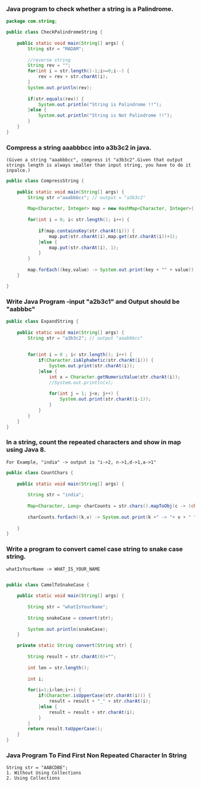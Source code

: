 ### Java program to check whether a string is a Palindrome.

```java
package com.string;

public class CheckPalindromeString {
	
	public static void main(String[] args) {
		String str = "MADAM";
		
		//reverse string 
		String rev = "";
		for(int i = str.length()-1;i>=0;i--) {
			rev = rev + str.charAt(i);
		}
		System.out.println(rev);
		
		if(str.equals(rev)) {
			System.out.println("String is Palindrome !!");
		}else {
			System.out.println("String is Not Palindrome !!");
		}
	}
}
```

### Compress a string aaabbbcc into a3b3c2 in java.
    (Given a string "aaabbbcc", compress it "a3b3c2".Given that output strings length is always smaller than input string, you have to do it inpalce.)

```java
public class CompressString {
	
	public static void main(String[] args) {
		String str ="aaabbbcc"; // output = "a3b3c2"
		
		Map<Character, Integer> map = new HashMap<Character, Integer>();
		
		for(int i = 0; i< str.length(); i++) {
			
			if(map.containsKey(str.charAt(i))) {
				map.put(str.charAt(i),map.get(str.charAt(i))+1);
			}else {
				map.put(str.charAt(i), 1);
			}
		}
		
		map.forEach((key,value) -> System.out.print(key + "" + value));
	}

}   
```

### Write Java Program -input "a2b3c1" and Output should be "aabbbc"

```java
public class ExpandString {
	
	public static void main(String[] args) {
		String str = "a3b3c2"; // output "aaabbbcc"
		
		
		for(int i = 0 ; i< str.length(); i++) {
			if(Character.isAlphabetic(str.charAt(i))) {
				System.out.print(str.charAt(i));
			}else {
				int x = Character.getNumericValue(str.charAt(i));
				//System.out.println(x);
				
				for(int j = 1; j<x; j++) {
					System.out.print(str.charAt(i-1));
				}
			}
		}	
	}
}
```

### In a string, count the repeated characters and show in map using Java 8.
    For Example, "india" -> output is "i->2, n->1,d->1,a->1"

```java
public class CountChars {
	
	public static void main(String[] args) {
		
		String str = "india";
		
		Map<Character, Long> charCounts = str.chars().mapToObj(c -> (char) c).collect(Collectors.groupingBy(Function.identity(),Collectors.counting()));
		
		charCounts.forEach((k,v) -> System.out.print(k +" -> "+ v + " "));
		
	}
}
```

### Write a program to convert camel case string to snake case string.
    whatIsYourName -> WHAT_IS_YOUR_NAME
	
```java

public class CamelToSnakeCase {
	
	public static void main(String[] args) {
		
		String str = "whatIsYourName";
		
		String snakeCase = convert(str);
		
		System.out.println(snakeCase);
	}

	private static String convert(String str) {
		
		String result = str.charAt(0)+"";
		
		int len = str.length();
		
		int i;
		
		for(i=1;i<len;i++) {
			if(Character.isUpperCase(str.charAt(i))) {
				result = result + "_" + str.charAt(i);
			}else {
				result = result + str.charAt(i);
			}	
		}
		return result.toUpperCase();
	}
}
```

### Java Program To Find First Non Repeated Character In String

	String str = "AABCDBE";
	1. Without Using Collections
	2. Using Collections